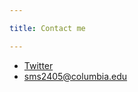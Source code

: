 ```yaml
---

title: Contact me

---
```


* [Twitter](http://twitter.com/schmid_simon)
* [sms2405@columbia.edu](mailto:sms2405@columbia.edu)
